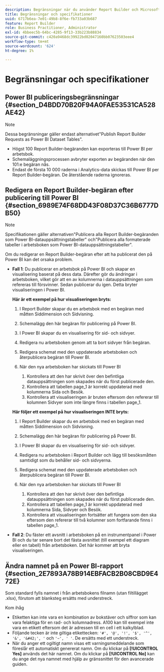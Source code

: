 ```yaml
---
description: Begränsningar när du använder Report Builder och Microsoft Power BI.
title: Begränsningar och specifikationer
uuid: 6717b6ea-7e01-49b8-8f6e-fb733a03b687
feature: Report Builder
role: Business Practitioner, Administrator
exl-id: 4bbeec5b-64bc-4285-9f13-33b223b88834
source-git-commit: c420a9468dc39922bd02047160bb07623503eee4
workflow-type: tm+mt
source-wordcount: '624'
ht-degree: 1%

---
```


# Begränsningar och specifikationer

## Power BI publiceringsbegränsningar {#section_D4BDD70B20F94A0FAE53531CA528AE42}

>[!NOTE]
>
>Dessa begränsningar gäller endast alternativet&quot;Publish Report Builder Requests as Power BI Dataset Tables&quot;.

* Högst 100 Report Builder-begäranden kan exporteras till Power BI per arbetsbok.
* Schemaläggningsprocessen avbryter exporten av begäranden när den 101:e begäran nås.
* Endast de första 10 000 raderna i Analytics-data skickas till Power BI per Report Builder-begäran. De återstående raderna ignoreras.

## Redigera en Report Builder-begäran efter publicering till Power BI {#section_6989E74F68DD43F08D37C36B6777DB50}

>[!NOTE]
>
>Specifikationen gäller alternativen&quot;Publicera alla Report Builder-begäranden som Power BI-datauppsättningstabeller&quot; och&quot;Publicera alla formaterade tabeller i arbetsboken som Power BI-datauppsättningstabeller&quot;.

Om du redigerar en Report Builder-begäran efter att ha publicerat den på Power BI kan det orsaka problem.

* **Fall 1**: Du publicerar en arbetsbok på Power BI och skapar en visualisering baserat på dess data. Därefter gör du ändringar i arbetsboken, vilket gör att en av kolumnerna i datauppsättningen som refereras till försvinner. Sedan publicerar du igen. Detta bryter visualiseringen i Power BI.

   **Här är ett exempel på hur visualiseringen bryts:**

   1. I Report Builder skapar du en arbetsbok med en begäran med måtten Siddimension och Sidvisning.
   2. Schemalägg den här begäran för publicering på Power BI.
   3. I Power BI skapar du en visualisering för sid- och sidvyer.
   4. Redigera nu arbetsboken genom att ta bort sidvyer från begäran.
   5. Redigera schemat med den uppdaterade arbetsboken och återpublicera begäran till Power BI.
   6. När den nya arbetsboken har skickats till Power BI

      1. Kontrollera att den har skrivit över den befintliga datauppsättningen som skapades när du först publicerade den.
      2. Kontrollera att tabellen page_1 är korrekt uppdaterad med kolumnerna Sida och Besök.
      3. Kontrollera att visualiseringen är bruten eftersom den refererar till kolumnen Sidvyer som inte längre finns i tabellen page_1.

   **Här följer ett exempel på hur visualiseringen INTE bryts:**

   1. I Report Builder skapar du en arbetsbok med en begäran med måtten Siddimension och Sidvisning.
   2. Schemalägg den här begäran för publicering på Power BI.
   3. I Power BI skapar du en visualisering för sid- och sidvyer.
   4. Redigera nu arbetsboken i Report Builder och lägg till besöksmåtten samtidigt som du behåller sid- och sidvyerna.
   5. Redigera schemat med den uppdaterade arbetsboken och återpublicera begäran till Power BI.
   6. När den nya arbetsboken har skickats till Power BI

      1. Kontrollera att den har skrivit över den befintliga datauppsättningen som skapades när du först publicerade den.
      2. Kontrollera att tabellen page_1 är korrekt uppdaterad med kolumnerna Sida, Sidvyer och Besök.
      3. Kontrollera att visualiseringen fortsätter att fungera som den ska eftersom den refererar till två kolumner som fortfarande finns i tabellen page_1.


* **Fall 2**: Du fäster ett avsnitt i arbetsboken på en instrumentpanel i Power BI och du tar senare bort det fästa avsnittet (till exempel ett diagram eller en tabell) från arbetsboken. Det här kommer att bryta visualiseringen.

## Ändra namnet på en Power BI-rapport {#section_2E7893A78B914EBFACB2B08CBD9E472E}

Som standard fylls namnet i från arbetsbokens filnamn (utan filtillägget .xlsx), förutom att blanksteg ersätts med understreck.

Kom ihåg

* Etiketten kan inte vara en kombination av bokstäver och siffror som kan vara felaktiga för en rad- och kolumnadress. A100 kan till exempel inte vara en etikett eftersom det är adressen till en cell i ett kalkylblad.
* Följande tecken är inte giltiga etikettecken: `'#', '@', '!', '$', '^', '&', '&#42;', '` och `'~', ' '`. De ersätts med ett understreck.
* När du anger ett ogiltigt namn visas ett varningsmeddelande som föreslår ett automatiskt genererat namn. Om du klickar på **[!UICONTROL Yes]** används det här namnet. Om du klickar på **[!UICONTROL No]** kan du ange det nya namnet med hjälp av gränssnittet för den avancerade guiden.
